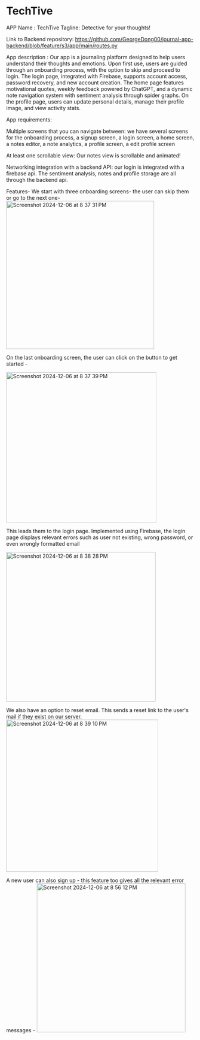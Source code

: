 # TechTive

APP Name : TechTive 
Tagline: Detective for your thoughts!

Link to Backend repository: https://github.com/GeorgeDong00/journal-app-backend/blob/feature/s3/app/main/routes.py

App description : Our app is a journaling platform designed to help users understand their thoughts and emotions. Upon first use, users are guided through an onboarding process, with the option to skip and proceed to login. The login page, integrated with Firebase, supports account access, password recovery, and new account creation. The home page features motivational quotes, weekly feedback powered by ChatGPT, and a dynamic note navigation system with sentiment analysis through spider graphs. On the profile page, users can update personal details, manage their profile image, and view activity stats.

App requirements:

  Multiple screens that you can navigate between: we have several screens for the onboarding process, a signup screen, a login screen, a home screen,    a notes editor, a note analytics, a profile screen, a edit profile screen
  
  At least one scrollable view: Our notes view is scrollable and animated! 
  
  Networking integration with a backend API: our login is integrated with a firebase api. The sentiment analysis, notes and profile storage are all through the backend api. 

Features- 
We start with three onboarding screens- the user can skip them or go to the next one-   
  <img width="396" alt="Screenshot 2024-12-06 at 8 37 31 PM" src="https://github.com/user-attachments/assets/8a845f63-70f8-4c87-8805-f5a74a7f4e4f">

On the last onboarding screen, the user can click on the button to get started - 

<img width="402" alt="Screenshot 2024-12-06 at 8 37 39 PM" src="https://github.com/user-attachments/assets/b439b805-0adc-4a47-8a85-c4704bb16791">

This leads them to the login page. Implemented using Firebase, the login page displays relevant errors such as user not existing, wrong password, or even wrongly formatted email

<img width="400" alt="Screenshot 2024-12-06 at 8 38 28 PM" src="https://github.com/user-attachments/assets/49bb543c-ff37-4802-8885-f50ae0183f65">

We also have an option to reset email. This sends a reset link to the user's mail if they exist on our server. 
<img width="407" alt="Screenshot 2024-12-06 at 8 39 10 PM" src="https://github.com/user-attachments/assets/b9dff481-45d2-486b-992d-1a97986c4c22">

A new user can also sign up - this feature too gives all the relevant error messages - 
<img width="398" alt="Screenshot 2024-12-06 at 8 56 12 PM" src="https://github.com/user-attachments/assets/58bbe9b0-03ef-4c01-825f-995b9ef39296">


